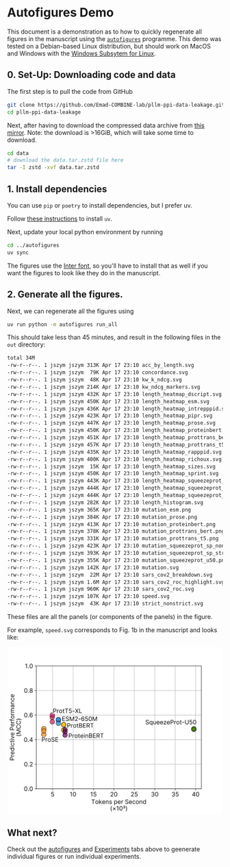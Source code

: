 # Autofigures Demo

This document is a demonstration as to how to quickly regenerate all figures in the manuscript using the [`autofigures`](/autofigures/) programme. This demo was tested on a Debian-based Linux distribution, but should work on MacOS and Windows with the [Windows Subsytem for Linux](https://en.wikipedia.org/wiki/Windows_Subsystem_for_Linux).

## 0. Set-Up: Downloading code and data

The first step is to pull the code from GitHub

```bash
git clone https://github.com/Emad-COMBINE-lab/pllm-ppi-data-leakage.git
cd pllm-ppi-data-leakage
```

Next, after having to download the compressed data archive from [this mirror](https://drive.proton.me/urls/XP0QHQ51AM#d9HEKqgnvfEf). Note: the download is >16GiB, which will take some time to download.

```bash
cd data
# download the data.tar.zstd file here
tar -I zstd -xvf data.tar.zstd
```

## 1. Install dependencies

You can use `pip` or `poetry` to install dependencies, but I prefer uv.

Follow [these instructions](https://docs.astral.sh/uv/getting-started/installation/) to install `uv`. 

Next, update your local python environment by running

```bash
cd ../autofigures
uv sync
```

The figures use the [Inter font](https://rsms.me/inter/), so you'll have to install that as well if you want the figures to look like they do in the manuscript.

## 2. Generate all the figures.

Next, we can regenerate all the figures using

```bash
uv run python -m autofigures run_all
```

This should take less than 45 minutes, and result in the following files in the `out` directory:

```bash
total 34M
-rw-r--r--. 1 jszym jszym 313K Apr 17 23:10 acc_by_length.svg
-rw-r--r--. 1 jszym jszym  79K Apr 17 23:10 concordance.svg
-rw-r--r--. 1 jszym jszym  48K Apr 17 23:10 kw_k_ndcg.svg
-rw-r--r--. 1 jszym jszym 214K Apr 17 23:10 kw_ndcg_markers.svg
-rw-r--r--. 1 jszym jszym 432K Apr 17 23:10 length_heatmap_dscript.svg
-rw-r--r--. 1 jszym jszym 450K Apr 17 23:10 length_heatmap_esm.svg
-rw-r--r--. 1 jszym jszym 436K Apr 17 23:10 length_heatmap_intrepppid.svg
-rw-r--r--. 1 jszym jszym 423K Apr 17 23:10 length_heatmap_pipr.svg
-rw-r--r--. 1 jszym jszym 447K Apr 17 23:10 length_heatmap_prose.svg
-rw-r--r--. 1 jszym jszym 450K Apr 17 23:10 length_heatmap_proteinbert.svg
-rw-r--r--. 1 jszym jszym 451K Apr 17 23:10 length_heatmap_prottrans_bert.svg
-rw-r--r--. 1 jszym jszym 457K Apr 17 23:10 length_heatmap_prottrans_t5.svg
-rw-r--r--. 1 jszym jszym 435K Apr 17 23:10 length_heatmap_rapppid.svg
-rw-r--r--. 1 jszym jszym 400K Apr 17 23:10 length_heatmap_richoux.svg
-rw-r--r--. 1 jszym jszym  15K Apr 17 23:10 length_heatmap_sizes.svg
-rw-r--r--. 1 jszym jszym 450K Apr 17 23:10 length_heatmap_sprint.svg
-rw-r--r--. 1 jszym jszym 443K Apr 17 23:10 length_heatmap_squeezeprot_sp_nonstrict.svg
-rw-r--r--. 1 jszym jszym 444K Apr 17 23:10 length_heatmap_squeezeprot_sp_strict.svg
-rw-r--r--. 1 jszym jszym 444K Apr 17 23:10 length_heatmap_squeezeprot_u50.svg
-rw-r--r--. 1 jszym jszym 282K Apr 17 23:10 length_histogram.svg
-rw-r--r--. 1 jszym jszym 365K Apr 17 23:10 mutation_esm.png
-rw-r--r--. 1 jszym jszym 384K Apr 17 23:10 mutation_prose.png
-rw-r--r--. 1 jszym jszym 413K Apr 17 23:10 mutation_proteinbert.png
-rw-r--r--. 1 jszym jszym 378K Apr 17 23:10 mutation_prottrans_bert.png
-rw-r--r--. 1 jszym jszym 331K Apr 17 23:10 mutation_prottrans_t5.png
-rw-r--r--. 1 jszym jszym 423K Apr 17 23:10 mutation_squeezeprot_sp_nonstrict.png
-rw-r--r--. 1 jszym jszym 393K Apr 17 23:10 mutation_squeezeprot_sp_strict.png
-rw-r--r--. 1 jszym jszym 355K Apr 17 23:10 mutation_squeezeprot_u50.png
-rw-r--r--. 1 jszym jszym 142K Apr 17 23:10 mutation.svg
-rw-r--r--. 1 jszym jszym  22M Apr 17 23:10 sars_cov2_breakdown.svg
-rw-r--r--. 1 jszym jszym 1.6M Apr 17 23:10 sars_cov2_roc_highlight.svg
-rw-r--r--. 1 jszym jszym 960K Apr 17 23:10 sars_cov2_roc.svg
-rw-r--r--. 1 jszym jszym 107K Apr 17 23:10 speed.svg
-rw-r--r--. 1 jszym jszym  43K Apr 17 23:10 strict_nonstrict.svg
```

These files are all the panels (or components of the panels) in the figure.

For example, `speed.svg` corresponds to Fig. 1b in the manuscript and looks like:

![Speed figure, Fig. 1b](speed.svg)

## What next?

Check out the [autofigures](/autofigures) and [Experiments](/experiments) tabs above to geenerate individual figures or run individual experiments.